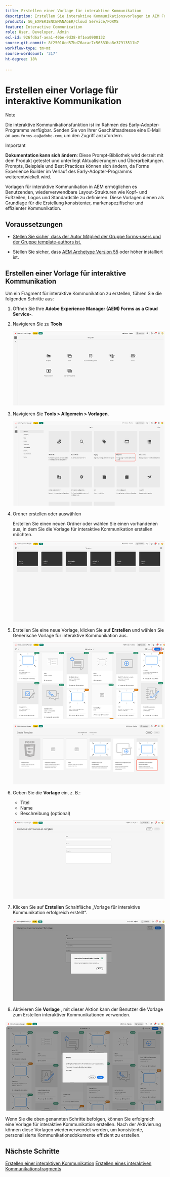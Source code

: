 ```yaml
---
title: Erstellen einer Vorlage für interaktive Kommunikation
description: Erstellen Sie interaktive Kommunikationsvorlagen in AEM Forms, um wiederverwendbare Layouts zu definieren, die Markenkonsistenz sicherzustellen und die Erstellung personalisierter, datengesteuerter Kommunikationen zu optimieren.
products: SG_EXPERIENCEMANAGER/Cloud Service/FORMS
feature: Interactive Communication
role: User, Developer, Admin
exl-id: 926fd6af-aea1-40be-9d38-8f1ea0900132
source-git-commit: 8f25010ed57bd76acac7c56533ba8e37913511b7
workflow-type: tm+mt
source-wordcount: '317'
ht-degree: 18%

---
```



# Erstellen einer Vorlage für interaktive Kommunikation

>[!NOTE]
>
> Die interaktive Kommunikationsfunktion ist im Rahmen des Early-Adopter-Programms verfügbar. Senden Sie von Ihrer Geschäftsadresse eine E-Mail an `aem-forms-ea@adobe.com`, um den Zugriff anzufordern.

>[!IMPORTANT]
>
> **Dokumentation kann sich ändern**: Diese Prompt-Bibliothek wird derzeit mit dem Produkt getestet und unterliegt Aktualisierungen und Überarbeitungen. Prompts, Beispiele und Best Practices können sich ändern, da Forms Experience Builder im Verlauf des Early-Adopter-Programms weiterentwickelt wird.

Vorlagen für interaktive Kommunikation in AEM ermöglichen es Benutzenden, wiederverwendbare Layout-Strukturen wie Kopf- und Fußzeilen, Logos und Standardstile zu definieren. Diese Vorlagen dienen als Grundlage für die Erstellung konsistenter, markenspezifischer und effizienter Kommunikation.

## Voraussetzungen

* [Stellen Sie sicher, dass der Autor Mitglied der Gruppe forms-users und der Gruppe template-authors ist.](/help/forms/setup-forms-cloud-service.md#configure-users)

* Stellen Sie sicher, dass [AEM Archetype Version 55](https://github.com/adobe/aem-project-archetype) oder höher installiert ist.

## Erstellen einer Vorlage für interaktive Kommunikation

Um ein Fragment für interaktive Kommunikation zu erstellen, führen Sie die folgenden Schritte aus:

1. Öffnen Sie Ihre **Adobe Experience Manager (AEM) Forms as a Cloud Service-**.

1. Navigieren Sie zu **Tools**

   ![IC-Dokument suchen](/help/forms/interactive-communication/assets/aem.png)

1. Navigieren Sie **Tools > Allgemein > Vorlagen**.

   ![IC-Dokument suchen](/help/forms/interactive-communication/assets/template.png)

1. Ordner erstellen oder auswählen

   Erstellen Sie einen neuen Ordner oder wählen Sie einen vorhandenen aus, in dem Sie die Vorlage für interaktive Kommunikation erstellen möchten.

   ![IC-Dokument suchen](/help/forms/interactive-communication/assets/choosefolder.png)

1. Erstellen Sie eine neue Vorlage, klicken Sie auf **Erstellen** und wählen Sie Generische Vorlage für interaktive Kommunikation aus.

   ![IC-Dokument suchen](/help/forms/interactive-communication/assets/create1.png)

   ![IC-Dokument suchen](/help/forms/interactive-communication/assets/choose.png)

1. Geben Sie die **Vorlage** ein, z. B.:

   * Titel
   * Name
   * Beschreibung (optional)

   ![IC-Dokument suchen](/help/forms/interactive-communication/assets/create2.png)

1. Klicken Sie auf **Erstellen** Schaltfläche „Vorlage für interaktive Kommunikation erfolgreich erstellt“.

   ![IC-Dokument suchen](/help/forms/interactive-communication/assets/enabled.png)

1. Aktivieren Sie **Vorlage** , mit dieser Aktion kann der Benutzer die Vorlage zum Erstellen interaktiver Kommunikationen verwenden.

![IC-Dokument suchen](/help/forms/interactive-communication/assets/enable.png)

Wenn Sie die oben genannten Schritte befolgen, können Sie erfolgreich eine Vorlage für interaktive Kommunikation erstellen. Nach der Aktivierung können diese Vorlagen wiederverwendet werden, um konsistente, personalisierte Kommunikationsdokumente effizient zu erstellen.

## Nächste Schritte

[Erstellen einer interaktiven Kommunikation](/help/forms/interactive-communication/create-interactive-communication.md)
[Erstellen eines interaktiven Kommunikationsfragments](/help/forms/interactive-communication/create-interactive-communication-fragment.md)
